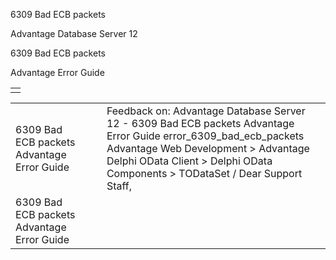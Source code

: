 6309 Bad ECB packets




Advantage Database Server 12  

6309 Bad ECB packets

Advantage Error Guide

|  |
| --- |
|  |

|  |  |  |  |  |
| --- | --- | --- | --- | --- |
| 6309 Bad ECB packets  Advantage Error Guide |  |  | Feedback on: Advantage Database Server 12 - 6309 Bad ECB packets Advantage Error Guide error\_6309\_bad\_ecb\_packets Advantage Web Development > Advantage Delphi OData Client > Delphi OData Components > TODataSet / Dear Support Staff, |  |
| 6309 Bad ECB packets  Advantage Error Guide |  |  |  |  |
